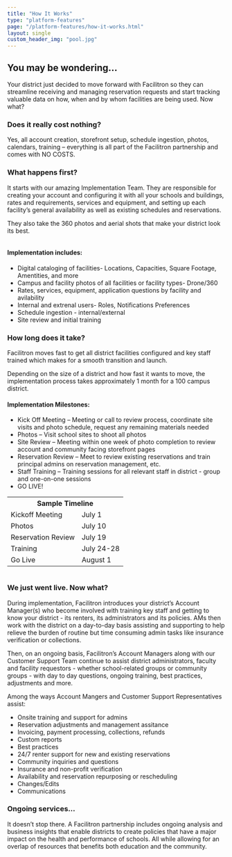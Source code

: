 ```yaml
---
title: "How It Works"
type: "platform-features"
page: "/platform-features/how-it-works.html"
layout: single
custom_header_img: "pool.jpg"
---
```


<h2 class="h2-responsive">You may be wondering…</h2>

<p>Your district just decided to move forward with Facilitron so they can streamline receiving and managing reservation requests and start tracking valuable data on how, when and by whom facilities are being used. Now what?</p>

<h3 class="vertical-callout h3-responsive">Does it really cost nothing?</h3>

<p>Yes, all account creation, storefront setup, schedule ingestion, photos, calendars, training – everything is all part of the Facilitron partnership and comes with NO COSTS.</p>

<h3 class="vertical-callout h3-responsive">What happens first?</h3>

<p>It starts with our amazing Implementation Team. They are responsible for creating your account and configuring it with all your schools and buildings, rates and requirements, services and equipment, and setting up each facility’s general availability as well as existing schedules and reservations.</p>

<p>They also take the 360 photos and aerial shots that make your district look its best.</p>

<!-- no-cost-set-up-section -->
<div class="row mt-5">
  <div class="col-lg-5">
    <img src="http://fillmurray.com/400/500" alt="">
  </div>
  <div class="col-lg-7">
    <h4 class="h4-responsive">Implementation includes:</h4>
    <ul class="f-ul">
      <li>Digital cataloging of facilities- Locations, Capacities, Square Footage, Amentities, and more</li>
      <li>Campus and facility photos of all facilities or facility types- Drone/360</li>
      <li>Rates, services, equipment, application questions by facility and avilability </li>
      <li>Internal and extrenal users- Roles, Notifications Preferences</li>
      <li>Schedule ingestion - internal/external</li>
      <li>Site review and initial training</li>
    </ul>
  </div>
</div>
<!-- /no-cost-set-up-section -->

<h3 class="vertical-callout h3-responsive">How long does it take?</h3>

<p>Facilitron moves fast to get all district facilities configured and key staff trained which makes for a smooth transition and launch. </p>

<p>Depending on the size of a district and how fast it wants to move, the implementation process takes approximately 1 month for a 100 campus district. </p>

<h4 class="h4-responsive">Implementation Milestones:</h4>

<ul class="f-ul">
  <li>Kick Off Meeting – Meeting or call to review process, coordinate site visits and photo schedule, request any remaining materials needed</li>

  <li>Photos – Visit school sites to shoot all photos</li>

  <li>Site Review – Meeting within one week of photo completion to review account and community facing storefront pages</li>

  <li>Reservation Review – Meet to review existing reservations and train principal
  admins on reservation management, etc.</li>

  <li>Staff Training – Training sessions for all relevant staff in district - group and one-on-one sessions</li>

  <li>GO LIVE!</li>
</ul>

<!-- timeline & photo section -->
<div class="row m-5 align-items-center">
  <div class="col-md-6">
    <table class="f-table">
    <tr>
      <th colspan="2">Sample Timeline</th>
    </tr>
      <tr>
        <td>Kickoff Meeting</td>
        <td>July 1</td>
      </tr>
      <tr>
        <td>Photos</td>
        <td>July 10</td>
      </tr>
      <tr>
        <td>Reservation Review</td>
        <td>July 19</td>
      </tr>
      <tr>
        <td>Training</td>
        <td>July 24-28</td>
      </tr>
      <tr>
        <td>Go Live</td>
        <td>August 1</td>
      </tr>
    </table>
  </div>
  <!-- end table column -->
  <div class="col-md-6">
    <img src="http://fillmurray.com/400/300" alt="">
  </div>
</div>
<!-- /timeline & photo section -->

<h3 class="vertical-callout h3-responsive">We just went live. Now what?</h3>
<p>During implementation, Facilitron introduces your district’s Account Manager(s) who become involved with training key staff and getting to know your district - its renters, its administrators and its policies.  AMs then work with the district on a day-to-day basis assisting and supporting to help relieve the burden of routine but time consuming admin tasks like insurance verification or collections.</p>
<p>Then, on an ongoing basis, Facilitron’s Account Managers along with our Customer Support Team continue to assist district administrators, faculty and facility requestors - whether school-related groups or community groups - with day to day questions, ongoing training, best practices, adjustments and more.</p>
<p>Among the ways Account Mangers and Customer Support Representatives assist:</p>

<ul class="f-ul">
  <li>Onsite training and support for admins</li>
  <li>Reservation adjustments and management assitance</li>
  <li>Invoicing, payment processing, collections, refunds</li>
  <li>Custom reports</li>
  <li>Best practices</li>
  <li>24/7 renter support for new and existing reservations</li>
  <li>Community inquiries and questions</li>
  <li>Insurance and non-profit verification</li>
  <li>Availability and reservation repurposing or rescheduling</li>
  <li>Changes/Edits</li>
  <li>Communications</li>
</ul>

<h3 class="vertical-callout h3-responsive">Ongoing services…</h3>
<p> It doesn’t stop there.  A Facilitron partnership includes ongoing analysis and business insights that enable districts to create policies that have a major impact on the health and performance of schools.  All while allowing for an overlap of resources that benefits both education and the community. </p>